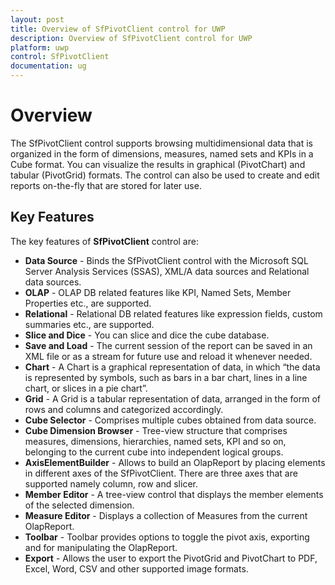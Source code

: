 ```yaml
---
layout: post
title: Overview of SfPivotClient control for UWP
description: Overview of SfPivotClient control for UWP
platform: uwp
control: SfPivotClient
documentation: ug
---
```


# Overview 

The SfPivotClient control supports browsing multidimensional data that is organized in the form of dimensions, measures, named sets and KPIs in a Cube format. You can visualize the results in graphical (PivotChart) and tabular (PivotGrid) formats. The control can also be used to create and edit reports on-the-fly that are stored for later use. 

## Key Features

The key features of **SfPivotClient** control are: 

* **Data Source** - Binds the SfPivotClient control with the Microsoft SQL Server Analysis Services (SSAS), XML/A data sources and Relational data sources.
* **OLAP** - OLAP DB related features like KPI, Named Sets, Member Properties etc., are supported.
* **Relational** - Relational DB related features like expression fields, custom summaries etc., are supported.
* **Slice and Dice** - You can slice and dice the cube database.
* **Save and Load** - The current session of the report can be saved in an XML file or as a stream for future use and reload it whenever needed.
* **Chart** - A Chart is a graphical representation of data, in which “the data is represented by symbols, such as bars in a bar chart, lines in a line chart, or slices in a pie chart”.
* **Grid** - A Grid is a tabular representation of data, arranged in the form of rows and columns and categorized accordingly.
* **Cube Selector** - Comprises multiple cubes obtained from data source.
* **Cube Dimension Browser** - Tree-view structure that comprises measures, dimensions, hierarchies, named sets, KPI and so on, belonging to the current cube into independent logical groups.
* **AxisElementBuilder** - Allows to build an OlapReport by placing elements in different axes of the SfPivotClient. There are three axes that are supported namely column, row and slicer.
* **Member Editor** - A tree-view control that displays the member elements of the selected dimension.
* **Measure Editor** - Displays a collection of Measures from the current OlapReport.   
* **Toolbar** - Toolbar provides options to toggle the pivot axis, exporting and for manipulating the OlapReport. 
* **Export** - Allows the user to export the PivotGrid and PivotChart to PDF, Excel, Word, CSV and other supported image formats.
